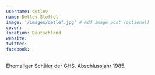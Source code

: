 ```yaml
---
username: detlev
name: Detlev Stoffel
image: '/images/detlef.jpg' # Add image post (optional)
cover:
location: Deutschland
website: 
twitter: 
facebook: 
---
```


Ehemaliger Schüler der GHS. Abschlussjahr 1985.